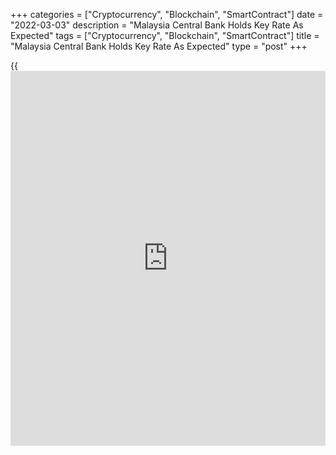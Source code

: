 +++
categories = ["Cryptocurrency", "Blockchain", "SmartContract"]
date = "2022-03-03"
description = "Malaysia Central Bank Holds Key Rate As Expected"
tags = ["Cryptocurrency", "Blockchain", "SmartContract"]
title = "Malaysia Central Bank Holds Key Rate As Expected"
type = "post"
+++

{{<iframe id="large-banner" src="https://www.bounty.group/#slide=8.0" width="100%" height="600" scrolling="no" style="border: 0px solid rgb(216, 221, 230); border-radius: 3px;">}}

Malaysia's central bank left its key interest rate unchanged, as widely
expected, on Thursday.

The Monetary Policy Committee of Bank Negara Malaysia decided to
maintain the overnight [policy](https://www.fintechee.com/policy/) rate at 1.75 percent.  
  
The MPC assessed the current stance of monetary [policy](https://www.fintechee.com/policy/) as appropriate
and accommodative.

Headline inflation in 2022 is projected to remain moderate as the base
effect from fuel inflation continues to dissipate. The bank expects core
inflation to be modest, with the upside risk partly contained by the
continued slack in the [economy][1] and labor market.

The domestic growth recovery will strengthen this year, driven by the
expansion in global demand and higher private sector expenditure, amid
improvements in the labor market and continued targeted [policy](https://www.fintechee.com/policy/) support,
the bank said.

BNM is likely to want to keep rates low to support the recovery, Alex
Holmes, an economist at Capital Economics, said.

The upshot is that interest rates will remain on hold throughout 2022,
the economist added. In contrast, financial [markets][2] are pricing in
at least two 25 basis point rate hikes.

For comments and feedback [contact](https://www.playgroundfx.com/contact/): editorial@rtt[news](https://www.letsplayfx.com/blog/forex-news-website/).com

[Economic News][1]

 **What parts of the world are seeing the best (and worst) economic
performances lately? Click[here][3] to check out our [Econ Scorecard][3]
and find out! See up-to-the-moment [ranking](https://www.playgroundfx.com/blog/crypto-exchange-ranking/)s for the best and worst
performers in [GDP][4], [unemployment rate][5], [inflation][6] and much
more.**

   1. www.rtt[news](https://www.letsplayfx.com/blog/forex-news-website/).com/Content/EconomicNews.aspx
   2. www.rtt[news](https://www.letsplayfx.com/blog/forex-news-website/).com/Content/Markets.aspx
   3. www.rtt[news](https://www.letsplayfx.com/blog/forex-news-website/).com/economic-scorecard/world-rank/unemployment-rate/highest-performance.aspx
   4. www.rtt[news](https://www.letsplayfx.com/blog/forex-news-website/).com/economic-scorecard/world-rank/GDP/highest-performance.aspx
   5. www.rtt[news](https://www.letsplayfx.com/blog/forex-news-website/).com/economic-scorecard/world-rank/unemployment-rate/lowest-performance.aspx
   6. www.rtt[news](https://www.letsplayfx.com/blog/forex-news-website/).com/economic-scorecard/world-rank/CPI/highest-performance.aspx